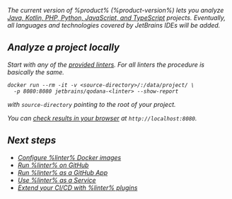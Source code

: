 [//]: # (title: Getting started)

<var name="linter" value="Qodana"/>

The current version of %product% (%product-version%) lets you analyze 
<a href="linters.md">Java, Kotlin, PHP, Python, JavaScript, and TypeScript</a> projects. Eventually, all 
languages and technologies covered by JetBrains IDEs will be added.

## Analyze a project locally

Start with any of the [provided linters](linters.md). For all linters the procedure is basically the same.

```shell
docker run --rm -it -v <source-directory>/:/data/project/ \ 
  -p 8080:8080 jetbrains/qodana-<linter> --show-report
```

with `source-directory` pointing to the root of your project.

You can [check results in your browser](html-report.md) at `http://localhost:8080`.


## Next steps

 - <a href="docker-images.md">Configure %linter% Docker images</a>
 - <a href="github-actions.md">Run %linter% on GitHub</a>
 - <a href="qodana-github-application.md">Run %linter% as a GitHub App</a>
 - <a href="service.md">Use %linter% as a Service</a>
 - <a href="ci.md">Extend your CI/CD with %linter% plugins</a>

 